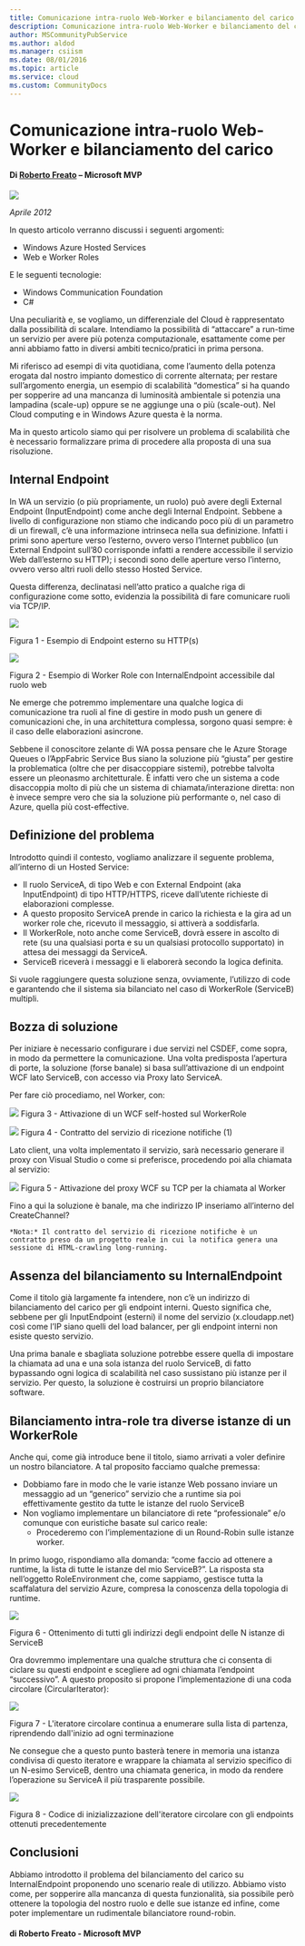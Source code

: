 ```yaml
---
title: Comunicazione intra-ruolo Web-Worker e bilanciamento del carico
description: Comunicazione intra-ruolo Web-Worker e bilanciamento del carico
author: MSCommunityPubService
ms.author: aldod
ms.manager: csiism
ms.date: 08/01/2016
ms.topic: article
ms.service: cloud
ms.custom: CommunityDocs
---
```


# Comunicazione intra-ruolo Web-Worker e bilanciamento del carico

#### Di [Roberto Freato](https://mvp.microsoft.com/it-it/PublicProfile/4028383) – Microsoft MVP

![](./img/Comunicazione-Web-Worker-Bilanciamento-del-carico/image1.png)

*Aprile 2012*

In questo articolo verranno discussi i seguenti argomenti:
-   Windows Azure Hosted Services
-   Web e Worker Roles

E le seguenti tecnologie:
-   Windows Communication Foundation
-   C\#

Una peculiarità e, se vogliamo, un differenziale del Cloud è
rappresentato dalla possibilità di scalare. Intendiamo la possibilità di
“attaccare” a run-time un servizio per avere più potenza computazionale,
esattamente come per anni abbiamo fatto in diversi ambiti
tecnico/pratici in prima persona.

Mi riferisco ad esempi di vita quotidiana, come l’aumento della potenza
erogata dal nostro impianto domestico di corrente alternata; per restare
sull’argomento energia, un esempio di scalabilità “domestica” si ha
quando per sopperire ad una mancanza di luminosità ambientale si
potenzia una lampadina (scale-up) oppure se ne aggiunge una o più
(scale-out). Nel Cloud computing e in Windows Azure questa è la norma.

Ma in questo articolo siamo qui per risolvere un problema di scalabilità
che è necessario formalizzare prima di procedere alla proposta di una
sua risoluzione.

Internal Endpoint
-----------------

In WA un servizio (o più propriamente, un ruolo) può avere degli
External Endpoint (InputEndpoint) come anche degli Internal Endpoint.
Sebbene a livello di configurazione non stiamo che indicando poco più di
un parametro di un firewall, c’è una informazione intrinseca nella sua
definizione. Infatti i primi sono aperture verso l’esterno, ovvero verso
l’Internet pubblico (un External Endpoint sull’80 corrisponde infatti a
rendere accessibile il servizio Web dall’esterno su HTTP); i secondi
sono delle aperture verso l’interno, ovvero verso altri ruoli dello
stesso Hosted Service.

Questa differenza, declinatasi nell’atto pratico a qualche riga di
configurazione come sotto, evidenzia la possibilità di fare comunicare
ruoli via TCP/IP.

![](./img/Comunicazione-Web-Worker-Bilanciamento-del-carico/image2.png)

Figura 1 - Esempio di Endpoint esterno su HTTP(s)



![](./img/Comunicazione-Web-Worker-Bilanciamento-del-carico/image3.png)

Figura 2 - Esempio di Worker Role con InternalEndpoint accessibile
    dal ruolo web

Ne emerge che potremmo implementare una qualche logica di comunicazione
tra ruoli al fine di gestire in modo push un genere di comunicazioni
che, in una architettura complessa, sorgono quasi sempre: è il caso
delle elaborazioni asincrone.

Sebbene il conoscitore zelante di WA possa pensare che le Azure Storage
Queues o l’AppFabric Service Bus siano la soluzione più “giusta” per
gestire la problematica (oltre che per disaccoppiare sistemi), potrebbe
talvolta essere un pleonasmo architetturale. È infatti vero che un
sistema a code disaccoppia molto di più che un sistema di
chiamata/interazione diretta: non è invece sempre vero che sia la
soluzione più performante o, nel caso di Azure, quella più
cost-effective.

Definizione del problema
------------------------

Introdotto quindi il contesto, vogliamo analizzare il seguente problema,
all’interno di un Hosted Service:

-   Il ruolo ServiceA, di tipo Web e con External Endpoint
    (aka InputEndpoint) di tipo HTTP/HTTPS, riceve dall’utente richieste
    di elaborazioni complesse.
-   A questo proposito ServiceA prende in carico la richiesta e la gira
    ad un worker role che, ricevuto il messaggio, si attiverà
    a soddisfarla.
-   Il WorkerRole, noto anche come ServiceB, dovrà essere in ascolto di
    rete (su una qualsiasi porta e su un qualsiasi
    protocollo supportato) in attesa dei messaggi da ServiceA.
-   ServiceB riceverà i messaggi e li elaborerà secondo la
    logica definita.

Si vuole raggiungere questa soluzione senza, ovviamente, l’utilizzo di
code e garantendo che il sistema sia bilanciato nel caso di WorkerRole
(ServiceB) multipli.

Bozza di soluzione
------------------

Per iniziare è necessario configurare i due servizi nel CSDEF, come
sopra, in modo da permettere la comunicazione. Una volta predisposta
l’apertura di porte, la soluzione (forse banale) si basa
sull’attivazione di un endpoint WCF lato ServiceB, con accesso via Proxy
lato ServiceA.

Per fare ciò procediamo, nel Worker, con:

![](./img/Comunicazione-Web-Worker-Bilanciamento-del-carico/image4.png)
Figura 3 - Attivazione di un WCF self-hosted sul WorkerRole

![](./img/Comunicazione-Web-Worker-Bilanciamento-del-carico/image5.png)
Figura 4 - Contratto del servizio di ricezione notifiche (1)

Lato client, una volta implementato il servizio, sarà necessario
generare il proxy con Visual Studio o come si preferisce, procedendo poi
alla chiamata al servizio:

![](./img/Comunicazione-Web-Worker-Bilanciamento-del-carico/image6.png)
Figura 5 - Attivazione del proxy WCF su TCP per la chiamata al
    Worker

Fino a qui la soluzione è banale, ma che indirizzo IP inseriamo
all’interno del CreateChannel?

    *Nota:* Il contratto del servizio di ricezione notifiche è un
    contratto preso da un progetto reale in cui la notifica genera una
    sessione di HTML-crawling long-running.

Assenza del bilanciamento su InternalEndpoint
---------------------------------------------

Come il titolo già largamente fa intendere, non c’è un indirizzo di
bilanciamento del carico per gli endpoint interni. Questo significa che,
sebbene per gli InputEndpoint (esterni) il nome del servizio
(x.cloudapp.net) così come l’IP siano quelli del load balancer, per gli
endpoint interni non esiste questo servizio.

Una prima banale e sbagliata soluzione potrebbe essere quella di
impostare la chiamata ad una e una sola istanza del ruolo ServiceB, di
fatto bypassando ogni logica di scalabilità nel caso sussistano più
istanze per il servizio. Per questo, la soluzione è costruirsi un
proprio bilanciatore software.

Bilanciamento intra-role tra diverse istanze di un WorkerRole
-------------------------------------------------------------

Anche qui, come già introduce bene il titolo, siamo arrivati a voler
definire un nostro bilanciatore. A tal proposito facciamo qualche
premessa:

-   Dobbiamo fare in modo che le varie istanze Web possano inviare un
    messaggio ad un “generico” servizio che a runtime sia poi
    effettivamente gestito da tutte le istanze del ruolo ServiceB
-   Non vogliamo implementare un bilanciatore di rete “professionale”
    e/o comunque con euristiche basate sul carico reale:
    -   Procederemo con l’implementazione di un Round-Robin sulle
        istanze worker.

In primo luogo, rispondiamo alla domanda: “come faccio ad ottenere a
runtime, la lista di tutte le istanze del mio ServiceB?”. La risposta
sta nell’oggetto RoleEnvironment che, come sappiamo, gestisce tutta la
scaffalatura del servizio Azure, compresa la conoscenza della topologia
di runtime.

![](./img/Comunicazione-Web-Worker-Bilanciamento-del-carico/image7.png)

Figura 6 - Ottenimento di tutti gli indirizzi degli endpoint delle N
    istanze di ServiceB

Ora dovremmo implementare una qualche struttura che ci consenta di
ciclare su questi endpoint e scegliere ad ogni chiamata l’endpoint
“successivo”. A questo proposito si propone l’implementazione di una
coda circolare (CircularIterator):

![](./img/Comunicazione-Web-Worker-Bilanciamento-del-carico/image8.png)

Figura 7 - L'iteratore circolare continua a enumerare sulla lista di
    partenza, riprendendo dall'inizio ad ogni terminazione

Ne consegue che a questo punto basterà tenere in memoria una istanza
condivisa di questo iteratore e wrappare la chiamata al servizio
specifico di un N-esimo ServiceB, dentro una chiamata generica, in modo
da rendere l’operazione su ServiceA il più trasparente possibile.

![](./img/Comunicazione-Web-Worker-Bilanciamento-del-carico/image9.png)

Figura 8 - Codice di inizializzazione dell'iteratore circolare con
    gli endpoints ottenuti precedentemente

Conclusioni
-----------

Abbiamo introdotto il problema del bilanciamento del carico su
InternalEndpoint proponendo uno scenario reale di utilizzo. Abbiamo
visto come, per sopperire alla mancanza di questa funzionalità, sia
possibile però ottenere la topologia del nostro ruolo e delle sue
istanze ed infine, come poter implementare un rudimentale bilanciatore
round-robin.

#### di Roberto Freato - Microsoft MVP








